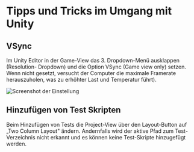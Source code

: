 # Tipps und Tricks im Umgang mit Unity

## VSync

Im Unity Editor in der Game-View das 3. Dropdown-Menü ausklappen (Resolution-
Dropdown) und die Option VSync (Game view only) setzen. Wenn nicht gesetzt, versucht
der Computer die maximale Framerate herauszuholen, was zu erhöhter Last und
Temperatur führt).

![Screenshot der Einstellung](/unity/vsync-setting.png)

## Hinzufügen von Test Skripten

Beim Hinzufügen von Tests die Project-View über den Layout-Button auf „Two Column Layout"
ändern. Andernfalls wird der aktive Pfad zum Test-Verzeichnis nicht erkannt und
es können keine Test-Skripte hinzugefügt werden.
